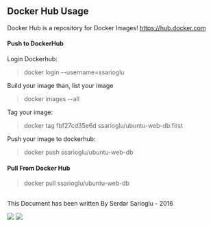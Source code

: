 ## Docker Hub Usage

Docker Hub is a repository for Docker Images! https://hub.docker.com

#### Push to DockerHub

Login Dockerhub:

>docker login --username=ssarioglu

Build your image than, list your image

>docker images --all

Tag your image:

>docker tag fbf27cd35e6d ssarioglu/ubuntu-web-db:first

Push your image to dockerhub:

>docker push ssarioglu/ubuntu-web-db

#### Pull From Docker Hub

>docker pull ssarioglu/ubuntu-web-db

## 

This Document has been written By Serdar Sarioglu - 2016

<a href="https://mysystem.org" title="Mysystem.org"><img src="https://img.shields.io/website-up-down-green-red/http/shields.io.svg?label=Visit%20mysystem.org"></a>
<a href="https://www.paypal.me/ssarioglu" title="Support project"><img src="https://img.shields.io/badge/Donate%20me-paypal-brightgreen.svg"></a>
